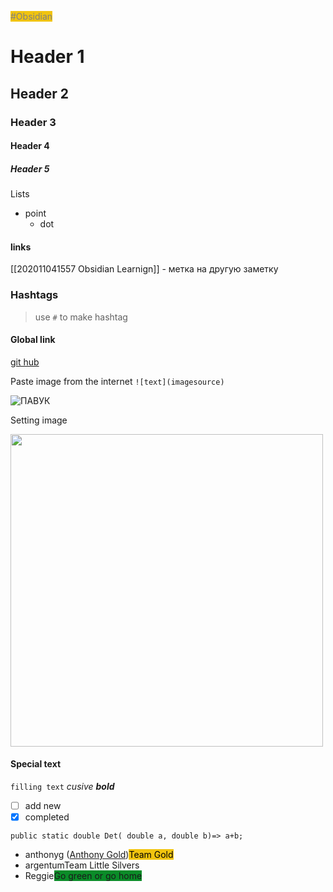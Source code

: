 <span class='flair mod-pop' style='background-color:#F1C40F;color:#818181;'>#Obsidian</span>

# Header 1
## Header 2
### Header 3
#### Header 4
##### Header 5

Lists 
- point
	- dot

#### links 
[[202011041557 Obsidian Learnign]] - метка на другую заметку
 ### Hashtags
 >use `#` to make hashtag
 
 #### Global link
 [git hub](https://github.com/)
 
Paste image from the internet
``![text](imagesource)``

![ПАВУК](https://cs10.pikabu.ru/post_img/big/2020/04/18/7/158721021619479005.jpg)

Setting image

<img width="500" height="500" src="https://cs10.pikabu.ru/post_img/big/2020/04/18/7/158721021619479005.jpg">

#### Special text 
`filling text`
*cusive*
***bold***
- [ ] add new
- [x] completed  

```dotnet
public static double Det( double a, double b)=> a+b; 
```


- anthonyg ([Anthony Gold](https://www.anthonypgold.com/))<span class='flair mod-pop' style='background-color:#F1C40F;color:#000;'>Team Gold</span>
- argentum<span class='flair mod-pop'>Team Little Silvers</span>
- Reggie<span class='flair mod-pop' style='background-color:#0a8c28'>Go green or go home</span>
